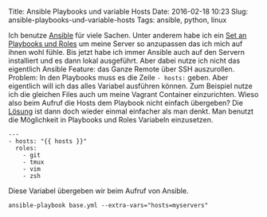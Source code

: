 Title: Ansible Playbooks und variable Hosts
Date: 2016-02-18 10:23
Slug: ansible-playbooks-und-variable-hosts
Tags: ansible, python, linux

Ich benutze [Ansible](http://ansible.com/) für viele Sachen. Unter anderem habe ich ein [Set an Playbooks und Roles](https://github.com/xsteadfastx/batcave) um meine Server so anzupassen das ich mich auf ihnen wohl fühle. Bis jetzt habe ich immer Ansible auch auf den Servern installiert und es dann lokal ausgeführt. Aber dabei nutze ich nicht das eigentlich Ansible Feature: das Ganze Remote über SSH auszurollen. Problem: In den Playbooks muss es die Zeile `- hosts:` geben. Aber eigentlich will ich das alles Variabel ausführen können. Zum Beispiel nutze ich die gleichen Files auch um meine Vagrant Container einzurichten. Wieso also beim Aufruf die Hosts dem Playbook nicht einfach übergeben? Die [Lösung](https://github.com/k4ml/importerror/blob/master/posts/ansible-playbook-specify-hosts-on-the-command-line.md) ist dann doch wieder einmal einfacher als man denkt. Man benutzt die Möglichkeit in Playbooks und Roles Variabeln einzusetzen.

```
---
- hosts: "{{ hosts }}"
  roles:
    - git
    - tmux
    - vim
    - zsh
```

Diese Variabel übergeben wir beim Aufruf von Ansible.

`ansible-playbook base.yml --extra-vars="hosts=myservers"`
